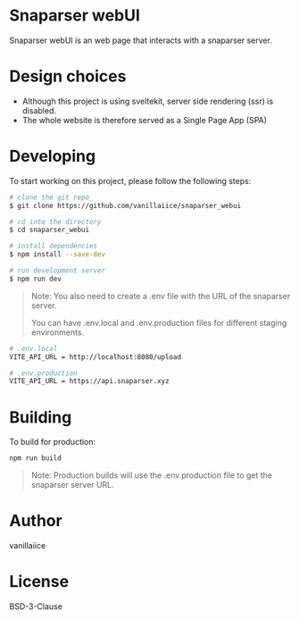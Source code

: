 # Snaparser webUI

Snaparser webUI is an web page that interacts with a snaparser server.

# Design choices

- Although this project is using sveltekit, server side rendering (ssr) is disabled.
- The whole website is therefore served as a Single Page App (SPA)

# Developing

To start working on this project, please follow the following steps:

```sh
# clone the git repo
$ git clone https://github.com/vanillaiice/snaparser_webui

# cd into the directory
$ cd snaparser_webui

# install dependencies
$ npm install --save-dev

# run development server
$ npm run dev
```

> Note: You also need to create a .env file with the URL of the snaparser server.
>
> You can have .env.local and .env.production files for different staging environments.

```sh
# .env.local
VITE_API_URL = http://localhost:8080/upload

# .env.production
VITE_API_URL = https://api.snaparser.xyz
```

# Building

To build for production:

```sh
npm run build
```

> Note: Production builds will use the .env.production file to get the snaparser server URL.

# Author

vanillaiice

# License

BSD-3-Clause
